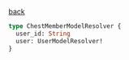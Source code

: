 [back](../../tableOfContent.md)


```graphql
type ChestMemberModelResolver {
  user_id: String
  user: UserModelResolver!
}
```
